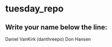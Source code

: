 # tuesday_repo

Write your name below the line:
--------------------------------------------------------
Daniel VanKirk (danthreepo)
Don Hansen
